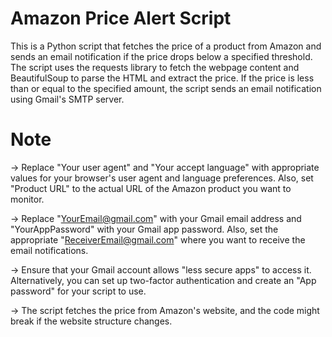 # Amazon Price Alert Script
This is a Python script that fetches the price of a product from Amazon and sends an email notification if the price drops below a specified threshold. The script uses the requests library to fetch the webpage content and BeautifulSoup to parse the HTML and extract the price. If the price is less than or equal to the specified amount, the script sends an email notification using Gmail's SMTP server.

# Note
-> Replace "Your user agent" and "Your accept language" with appropriate values for your browser's user agent and language preferences. Also, set "Product URL" to the actual URL of the Amazon product you want to monitor.

-> Replace "YourEmail@gmail.com" with your Gmail email address and "YourAppPassword" with your Gmail app password. Also, set the appropriate "ReceiverEmail@gmail.com" where you want to receive the email notifications.

-> Ensure that your Gmail account allows "less secure apps" to access it. Alternatively, you can set up two-factor authentication and create an "App password" for your script to use.

-> The script fetches the price from Amazon's website, and the code might break if the website structure changes.
